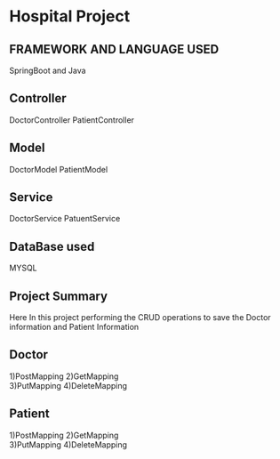 # Hospital Project
## FRAMEWORK AND LANGUAGE USED
SpringBoot and Java

## Controller
DoctorController
PatientController

## Model
DoctorModel
PatientModel

## Service
DoctorService
PatuentService

## DataBase used
MYSQL

## Project Summary
Here In this project performing the CRUD operations to save the Doctor information and Patient Information

## Doctor
1)PostMapping 
2)GetMapping  
3)PutMapping 
4)DeleteMapping

## Patient
1)PostMapping 
2)GetMapping  
3)PutMapping 
4)DeleteMapping
